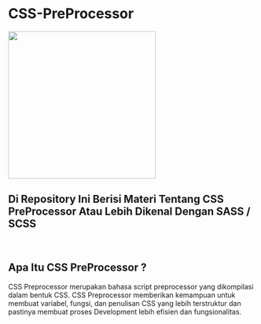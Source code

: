 # CSS-PreProcessor
<img src="https://upload.wikimedia.org/wikipedia/commons/9/96/Sass_Logo_Color.svg" width="300px" height="300px"/>
<h2>Di Repository Ini Berisi Materi Tentang CSS PreProcessor Atau Lebih Dikenal Dengan SASS / SCSS</h2>
<br>
<h2>Apa Itu CSS PreProcessor ?</h2>
<p font-family="montserrat">CSS Preprocessor merupakan bahasa script preprocessor yang dikompilasi dalam bentuk CSS. CSS Preprocessor memberikan kemampuan untuk membuat variabel, fungsi, dan penulisan CSS yang lebih terstruktur dan pastinya membuat proses Development lebih efisien dan fungsionalitas.</P>
